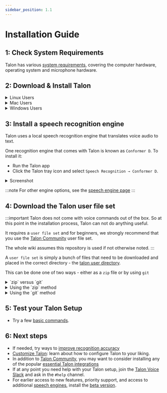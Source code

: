 ```yaml
---
sidebar_position: 1.1
---
```


# Installation Guide

## 1: Check System Requirements

Talon has various [system requirements](/docs/Resource%20Hub/Hardware/hardware.md), covering the computer hardware, operating system and microphone hardware.

## 2: Download & Install Talon

<details>
  <summary>Linux Users</summary>
  - Download [Talon for Linux](https://talonvoice.com)
  - Install by **To be completed**
:::note

- Talon, like many tools for automation or accessibility, **does not support Wayland**
  - You will have to select an X11 session from your login manager.
  - This is supported by Gnome and Plasma and many others, but some environments like sway are explicitly Wayland-only.
- To install the speech engine, you must use Talon's tray icon:
  - If you use stock Gnome, you need to install [AppIndicator and KStatusNotifierItem Support](https://extensions.gnome.org/extension/615/appindicator-support/) to see it
  - If you use i3 or a system tray that doesn't support the `StatusNotifierItem` protocol, install [snixembed](https://git.sr.ht/~steef/snixembed) to add support.

:::

</details>

<details>
  <summary>Mac Users</summary>
  - Download [Talon for Mac](https://talonvoice.com)
  - Install by **To be completed**
</details>

<details>
  <summary>Windows Users</summary>
  - Download [Talon for Windows](https://talonvoice.com)
  - Install Talon by running `talon-windows.exe`
:::note
It is recommended that Talon is installed as described above.
However, please note that the application is also available as a [portable zip file](https://talonvoice.com/dl/latest/talon-windows.zip)
:::
</details>

## 3: Install a speech recognition engine

Talon uses a local speech recognition engine that translates voice audio to text.

One recognition engine that comes with Talon is known as `Conformer D`. To install it:

- Run the Talon app
- Click the Talon tray icon and select `Speech Recognition → Conformer D`.

<details>
  <summary>Screenshot</summary>
<img src="/img/talon_menu_speech_recognition.png"
     alt="screenshot of the Windows desktop showing the speech recognition menu"
 />
</details>

:::note
For other engine options, see the [speech engine page](/docs/Resource%20Hub/Speech%20Recognition/speech%20engines.md)
:::

## 4: Download the Talon user file set

:::important
Talon does not come with voice commands out of the box. So at this point in the installation process,
Talon can not do anything useful.

It requires a `user file set` and
for beginners, we strongly recommend that you use the [Talon Community](https://github.com/talonhub/community) user file set.

The whole wiki assumes this repository is used if not otherwise noted.
:::

A `user file set` is simply a bunch of files that need to be downloaded and placed in the correct directory -
the [talon user directory](/docs/Resource%20Hub/terminology.md).

This can be done one of two ways - either as a `zip` file or by using `git`

<details>
  <summary>`zip` versus `git`</summary>
<p>The background to this choice is that if you use Talon for any period of time,
you can expect the following:</p>
<ul>
  <li>The community will update the `user file set` with bug fixes and new features, and you will want
to update your local copy of it.</li>
  <li>You might make your own changes to some of these files.</li>
</ul>
<p>The benefit of `git`, is that it makes it easy to obtain the latest files without losing any changes you've made in the meantime. </p>
<p>If downloading `zip` files, you will manually need to keep track of any changes you may make to your copy of the files.</p>
<p>If you are not particularly comfortable using a command terminal, and if you are just wanting to explore the suitability of Talon
you may wish to use the simpler method of downloading `zip` files. You will always be able to switch to using `git` down the track.</p>
</details>

<details>
  <summary>Using the `zip` method</summary>
<p>If you wish to install `community` by downloading and extracting a zip file, proceed as follows:</p>
 <ol>
  <li>Download the [zip archive of community](https://github.com/talonhub/community/archive/refs/heads/main.zip)</li>
  <li>Extract the files. If you don’t know how to extract zip files, a quick google search for "extract zip files" may be helpful.</li>
  <li>Place these extracted files inside the `user` folder of the Talon Home directory. You can find this folder by right-clicking the Talon icon in the taskbar (Windows) or clicking the Talon icon in the menu bar (Mac), clicking Scripting > Open ~/talon, and navigating to `user`.</li>
</ol>
</details>

<details>
  <summary>Using the `git` method</summary>
<p>If you wish to install `community` by using git, proceed as follows:</p>
#### Linux & Mac

1. Install [`git`](https://git-scm.com/)
1. Open a terminal ([Mac](https://support.apple.com/en-gb/guide/terminal/apd5265185d-f365-44cb-8b09-71a064a42125/mac) / [Ubuntu](https://ubuntu.com/tutorials/command-line-for-beginners#3-opening-a-terminal))
1. Paste the following into the terminal window then press Enter/Return:

```bash
cd ~/.talon/user
git clone https://github.com/talonhub/community community
```

#### Windows

1. Install [`git`](https://git-scm.com/)
2. Open a [command prompt](https://www.wikihow.com/Open-the-Command-Prompt-in-Windows)
3. Paste the following into the command prompt window then press Enter:

```
cd %AppData%\Talon\user
git clone https://github.com/talonhub/community community
```

</details>

## 5: Test your Talon Setup

- Try a few [basic commands](/docs/Basic%20Usage/basic_usage.md).

## 6: Next steps

- If needed, try ways to [improve recognition accuracy](/docs/Resource%20Hub/Speech%20Recognition/improving_recognition_accuracy.md)
- [Customize Talon](/docs/Customization/overview.md): learn about how to configure Talon to your liking.
- In addition to [Talon Community](https://github.com/talonhub/community), you may want to consider installing any of the popular [essential Talon integrations](/docs/Integrations/integrations.md)
- If at any point you need help with your Talon setup, join the [Talon Voice Slack](https://talonvoice.com/chat) and ask in the `#help` channel.
- For earlier access to new features, priority support, and access to additional [speech engines](/docs/Resource%20Hub/Speech%20Recognition/speech%20engines.md), install the [beta version](/docs/Resource%20Hub/beta_talon.md).
